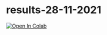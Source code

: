 # results-28-11-2021

[![Open In Colab](https://colab.research.google.com/assets/colab-badge.svg)](https://colab.research.google.com/drive/1OXlQP12dkRSsDlD6adhu5VXlcpwKAbQ6?authuser=1#scrollTo=7BEUiqH-zh1c)<br>
